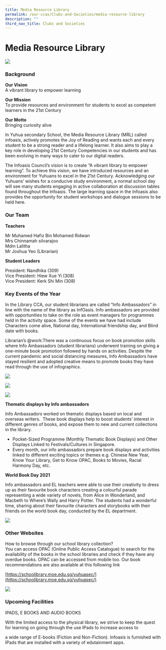 ```yaml
---
title: Media Resource Library
permalink: /our-ccas/Clubs-and-Societies/media-resource-library
description: ""
third_nav_title: Clubs and Societies
---
```

# **Media Resource Library**

![](/images/io.png)

### Background

**Our Vision**   
A vibrant library to empower learning

**Our Mission**   
To provide resources and environment for students to excel as competent learners in the 21st Century

**Our Motto**   
Bringing curiosity alive

In Yuhua secondary School, the Media Resource Library (MRL) called infoasis, actively promotes the Joy of Reading and wants each and every student to be a strong reader and a lifelong learner. It also aims to play a key role in developing 21st Century Competencies in our
students and has been evolving in many ways to cater to our digital readers.

The Infoasis Council’s vision is to create “A vibrant library to empower learning”. To achieve this vision, we have introduced resources and an environment for Yuhuans to excel in the 21st Century. Acknowledging our Yuhuans’ wishes for a conducive study environment, a normal school day will see many students engaging in active collaboration at discussion tables found throughout the Infoasis. The large  learning space in the Infoasis also provides the opportunity for student workshops and dialogue sessions to be held here.

### Our Team

**Teachers**  

Mr Muhamed Hafiz Bin Mohamed Ridwan    
Mrs Chinnamah silvarajoo   
Mdm Lalitha   
Mr Joshua Yeo (Librarian)

**Student Leaders**

President: Nandhika (309)    
Vice President: Hiew Xue Yi (308)   
Vice President: Kerk Shi Min (308)

### Key Events of the Year

In the Library CCA, our student librarians are called “Info Ambassadors” in line with the name of the library as InfOasis. Info ambassadors are provided with opportunities to take on the role as event managers for programmes held in the activity space. Some of the events we have had include Characters come alive, National day, International friendship day, and Blind date with books.     

Librarian’s @work:There was a continuous focus on book promotion skills where Info Ambassadors (student librarians) underwent training on giving a one-minute book promotion followed by hands on activities. Despite the current pandemic and social distancing measures, Info Ambassadors have stayed resilient and adopted creative means to promote books they have read through the use of infographics.

![](/images/library.jpg)

![](/images/l6.jpg)

![](/images/l5.jpg)

**Thematic displays by Info ambassadors**

Info Ambassadors worked on thematic displays based on local and overseas writers.  These book displays help to boost students’ interest in different genres of books, and expose them to new and current collections in the library.

*   Pocket-Sized Programme (Monthly Thematic Book Displays) and Other Displays Linked to Festivals/Cultures in Singapore. 
*   Every month, our info ambassadors prepare book displays and activities linked to different exciting topics or themes e.g. Chinese New Year, Know Your Library, Get to Know OPAC, Books to Movies, Racial Harmony Day, etc.

**World Book Day 2021** 

Info ambassadors and EL teachers were able to use their creativity to dress up as their favourite book characters creating a colourful parade representing a wide variety of novels, from Alice in Wonderland, and Macbeth to Where’s Wally and Harry Potter. The students had a wonderful time, sharing about their favourite characters and storybooks with their friends on the world book day, conducted by the EL department.

![](/images/l7.jpg)

### Other Websites

How to browse through our school library collection?  
You can access OPAC (Online Public Access Catalogue) to search for the availability of the books in the school libraries and check if they have any overdue books. OPAC can be accessed from mobile too. Our book recommendations are also available at this following link

[https://schoolibrary.moe.edu.sg/yuhuasec/](https://schoolibrary.moe.edu.sg/yuhuasec/)

![](/images/lib.png)

### Upcoming Facilities

IPADS, E BOOKS AND AUDIO BOOKS

With the limited access to the physical library, we strive to keep the quest for learning on going through the use IPads to increase access to

a wide range of E-books (Fiction and Non-Fiction). Infoasis is furnished with IPads that are installed with a variety of edutainment apps.